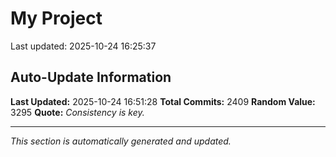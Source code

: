 # My Project


Last updated: 2025-10-24 16:25:37
















































































































































































































































































































































































































































































































































































































































































































































































































































































































































































































































































































































































































































































































































































































































































































































































































































































































































































































































































































































































































































































































































































































































































































































































































































































































































































































































































































































































































































































































## Auto-Update Information

**Last Updated:** 2025-10-24 16:51:28
**Total Commits:** 2409
**Random Value:** 3295
**Quote:** _Consistency is key._

---
_This section is automatically generated and updated._